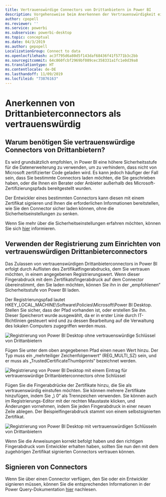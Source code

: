 ```yaml
---
title: Vertrauenswürdige Connectors von Drittanbietern in Power BI
description: Vorgehensweise beim Anerkennen der Vertrauenswürdigkeit eines signierten Drittanbieterconnectors in Power BI
author: cpopell
ms.reviewer: ''
ms.service: powerbi
ms.subservice: powerbi-desktop
ms.topic: conceptual
ms.date: 04/3/2019
ms.author: gepopell
LocalizationGroup: Connect to data
ms.openlocfilehash: ac3f795d6a80d5f143daf68436f41f5771b3c2bb
ms.sourcegitcommit: 64c860fcbf2969bf089cec358331a1fc1e0d39a8
ms.translationtype: HT
ms.contentlocale: de-DE
ms.lasthandoff: 11/09/2019
ms.locfileid: "73876163"
---
```

# <a name="trusting-third-party-connectors"></a>Anerkennen von Drittanbieterconnectors als vertrauenswürdig

## <a name="why-do-you-need-trusted-third-party-connectors"></a>Warum benötigen Sie vertrauenswürdige Connectors von Drittanbietern?

Es wird grundsätzlich empfohlen, in Power BI eine höhere Sicherheitsstufe für die Datenerweiterung zu verwenden, um zu verhindern, dass nicht von Microsoft zertifizierter Code geladen wird. Es kann jedoch häufiger der Fall sein, dass Sie bestimmte Connectors laden möchten, die Sie geschrieben haben, oder die Ihnen ein Berater oder Anbieter außerhalb des Microsoft-Zertifizierungspfads bereitgestellt wurden.

Der Entwickler eines bestimmten Connectors kann diesen mit einem Zertifikat signieren und Ihnen die erforderlichen Informationen bereitstellen, wie Sie den Connector sicher laden können, ohne die Sicherheitseinstellungen zu senken.

Wenn Sie mehr über die Sicherheitseinstellungen erfahren möchten, können Sie sich [hier](https://docs.microsoft.com/power-bi/desktop-connector-extensibility) informieren.

## <a name="using-the-registry-to-trust-third-party-connectors"></a>Verwenden der Registrierung zum Einrichten von vertrauenswürdigen Drittanbieterconnectors

Das Zulassen von vertrauenswürdigen Drittanbieterconnectors in Power BI erfolgt durch Auflisten des Zertifikatfingerabdrucks, dem Sie vertrauen möchten, in einem angegebenen Registrierungswert. Wenn dieser Fingerabdruck mit dem Zertifikatsfingerabdruck auf dem Connector übereinstimmt, den Sie laden möchten, können Sie ihn in der „empfohlenen“ Sicherheitsstufe von Power BI laden. 

Der Registrierungspfad lautet HKEY_LOCAL_MACHINE\Software\Policies\Microsoft\Power BI Desktop. Stellen Sie sicher, dass der Pfad vorhanden ist, oder erstellen Sie ihn. Dieser Speicherort wurde ausgewählt, da er in erster Linie durch IT-Richtlinien gesteuert wird und zu dessen Bearbeitung auf die Verwaltung des lokalen Computers zugegriffen werden muss. 

![Registrierung von Power BI Desktop ohne vertrauenswürdige Schlüssel von Drittanbietern](media/desktop-trusted-third-party-connectors/desktoptrustedthird1.png)

Fügen Sie unter dem oben angegebenen Pfad einen neuen Wert hinzu. Der Typ muss ein „mehrteiliger Zeichenfolgenwert“ (REG_MULTI_SZ) sein, und er muss als „TrustedCertificateThumbprints“ bezeichnet werden. 

![Registrierung von Power BI Desktop mit einem Eintrag für vertrauenswürdige Drittanbieterconnectors ohne Schlüssel](media/desktop-trusted-third-party-connectors/desktoptrustedthird2.png)

Fügen Sie die Fingerabdrücke der Zertifikate hinzu, die Sie als vertrauenswürdig einstufen möchten. Sie können mehrere Zertifikate hinzufügen, indem Sie „\ 0“ als Trennzeichen verwenden. Sie können auch im Registrierungs-Editor mit der rechten Maustaste klicken, und Änderungen vornehmen, indem Sie jeden Fingerabdruck in einer neuen Zeile ablegen. Der Beispielfingerabdruck stammt von einem selbstsignierten Zertifikat. 

 ![Registrierung von Power BI Desktop mit vertrauenswürdigen Schlüsseln von Drittanbietern](media/desktop-trusted-third-party-connectors/desktoptrustedthird3.png)

Wenn Sie die Anweisungen korrekt befolgt haben und den richtigen Fingerabdruck vom Entwickler erhalten haben, sollten Sie nun den mit dem zugehörigen Zertifikat signierten Connectors vertrauen können.

## <a name="how-to-sign-connectors"></a>Signieren von Connectors

Wenn Sie über einen Connector verfügen, den Sie oder ein Entwickler signieren müssen, können Sie die entsprechenden Informationen in der Power Query-Dokumentation [hier](https://docs.microsoft.com/power-query/handlingconnectorsigning) nachlesen.
